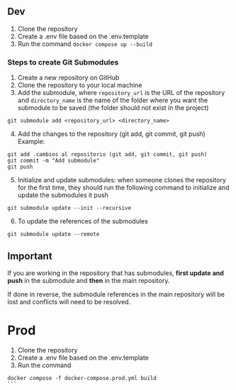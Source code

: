 ## Dev

1. Clone the repository
2. Create a .env file based on the .env.template
3. Run the command `docker compose up --build`

### Steps to create Git Submodules

1. Create a new repository on GitHub
2. Clone the repository to your local machine
3. Add the submodule, where `repository_url` is the URL of the repository and `directory_name` is the name of the folder where you want the submodule to be saved (the folder should not exist in the project)

```
git submodule add <repository_url> <directory_name>
```

4. Add the changes to the repository (git add, git commit, git push)
   Example:

```
git add .cambios al repositorio (git add, git commit, git push)
git commit -m "Add submodule"
git push
```

5. Initialize and update submodules: when someone clones the repository for the first time, they should run the following command to initialize and update the submodules
   it push

```
git submodule update --init --recursive
```

6. To update the references of the submodules

```
git submodule update --remote
```

## Important

If you are working in the repository that has submodules, **first update and push** in the submodule and **then** in the main repository.

If done in reverse, the submodule references in the main repository will be lost and conflicts will need to be resolved.

# Prod

1. Clone the repository
2. Create a .env file based on the .env.template
3. Run the command

````
docker compose -f docker-compose.prod.yml build
```
````
